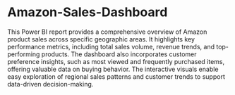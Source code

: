 # Amazon-Sales-Dashboard
This Power BI report provides a comprehensive overview of Amazon product sales across specific geographic areas. It highlights key performance metrics, including total sales volume, revenue trends, and top-performing products. The dashboard also incorporates customer preference insights, such as most viewed and frequently purchased items, offering valuable data on buying behavior. The interactive visuals enable easy exploration of regional sales patterns and customer trends to support data-driven decision-making.
